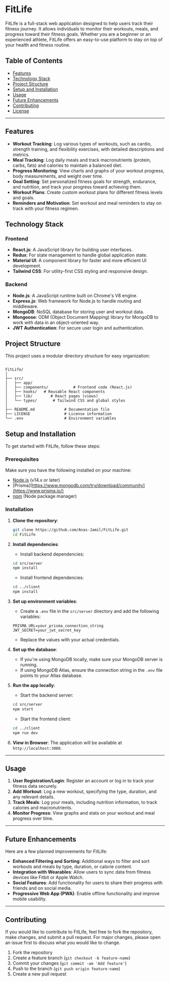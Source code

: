 # FitLife

FitLife is a full-stack web application designed to help users track their fitness journey. It allows individuals to monitor their workouts, meals, and progress toward their fitness goals. Whether you are a beginner or an experienced athlete, FitLife offers an easy-to-use platform to stay on top of your health and fitness routine.

## Table of Contents
- [Features](#features)
- [Technology Stack](#technology-stack)
- [Project Structure](#project-structure)
- [Setup and Installation](#setup-and-installation)
- [Usage](#usage)
- [Future Enhancements](#future-enhancements)
- [Contributing](#contributing)
- [License](#license)

---

## Features

- **Workout Tracking**: Log various types of workouts, such as cardio, strength training, and flexibility exercises, with detailed descriptions and metrics.
- **Meal Tracking**: Log daily meals and track macronutrients (protein, carbs, fats) and calories to maintain a balanced diet.
- **Progress Monitoring**: View charts and graphs of your workout progress, body measurements, and weight over time.
- **Goal Setting**: Set personalized fitness goals for strength, endurance, and nutrition, and track your progress toward achieving them.
- **Workout Plans**: Create custom workout plans for different fitness levels and goals.
- **Reminders and Motivation**: Set workout and meal reminders to stay on track with your fitness regimen.

## Technology Stack

### Frontend
- **React.js**: A JavaScript library for building user interfaces.
- **Redux**: For state management to handle global application state.
- **Material UI**: A component library for faster and more efficient UI development.
- **Tailwind CSS**: For utility-first CSS styling and responsive design.

### Backend
- **Node.js**: A JavaScript runtime built on Chrome's V8 engine.
- **Express.js**: Web framework for Node.js to handle routing and middleware.
- **MongoDB**: NoSQL database for storing user and workout data.
- **Mongoose**: ODM (Object Document Mapping) library for MongoDB to work with data in an object-oriented way.
- **JWT Authentication**: For secure user login and authentication.

## Project Structure

This project uses a modular directory structure for easy organization:

```plaintext

FitLife/
│
├── src/
|   ├── app/
│   ├── components/           # Frontend code (React.js)
│   ├── hooks/   # Reusable React components
│   ├── lib/        # React pages (views)
│   └── types/       # Tailwind CSS and global styles
│
├── README.md             # Documentation file
├── LICENSE               # License information
└── .env                  # Environment variables
```

## Setup and Installation

To get started with FitLife, follow these steps:

### Prerequisites

Make sure you have the following installed on your machine:
- [Node.js](https://nodejs.org/en/download/) (v14.x or later)
- [Prisma](https://www.mongodb.com/try/download/community](https://www.prisma.io/) 
- [npm](https://www.npmjs.com/) (Node package manager)

### Installation

1. **Clone the repository**:

    ```bash
    git clone https://github.com/Anas-Jamil/FitLife.git
    cd FitLife
    ```

2. **Install dependencies**:

    - Install backend dependencies:
    
    ```bash
    cd src/server
    npm install
    ```

    - Install frontend dependencies:
    
    ```bash
    cd ../client
    npm install
    ```

3. **Set up environment variables**:

    - Create a `.env` file in the `src/server` directory and add the following variables:
    
    ```env
    PRISMA_URL=your_prisma_connection_string
    JWT_SECRET=your_jwt_secret_key
    ```
    
    - Replace the values with your actual credentials.

4. **Set up the database**:

    - If you're using MongoDB locally, make sure your MongoDB server is running.
    - If using MongoDB Atlas, ensure the connection string in the `.env` file points to your Atlas database.

5. **Run the app locally**:

    - Start the backend server:
    
    ```bash
    cd src/server
    npm start
    ```

    - Start the frontend client:
    
    ```bash
    cd ../client
    npm run dev
    ```

6. **View in Browser**: The application will be available at `http://localhost:3000`.

---

## Usage

1. **User Registration/Login**: Register an account or log in to track your fitness data securely.
2. **Add Workout**: Log a new workout, specifying the type, duration, and any relevant details.
3. **Track Meals**: Log your meals, including nutrition information, to track calories and macronutrients.
4. **Monitor Progress**: View graphs and stats on your workout and meal progress over time.

---

## Future Enhancements

Here are a few planned improvements for FitLife:

- **Enhanced Filtering and Sorting**: Additional ways to filter and sort workouts and meals by type, duration, or calorie content.
- **Integration with Wearables**: Allow users to sync data from fitness devices like Fitbit or Apple Watch.
- **Social Features**: Add functionality for users to share their progress with friends and on social media.
- **Progressive Web App (PWA)**: Enable offline functionality and improve mobile usability.

---

## Contributing

If you would like to contribute to FitLife, feel free to fork the repository, make changes, and submit a pull request. For major changes, please open an issue first to discuss what you would like to change.

1. Fork the repository
2. Create a feature branch (`git checkout -b feature-name`)
3. Commit your changes (`git commit -am 'Add feature'`)
4. Push to the branch (`git push origin feature-name`)
5. Create a new pull request

